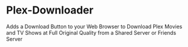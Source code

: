 # Plex-Downloader
Adds a Download Button to your Web Browser to Download Plex Movies and TV Shows at Full Original Quality from a Shared Server or Friends Server
